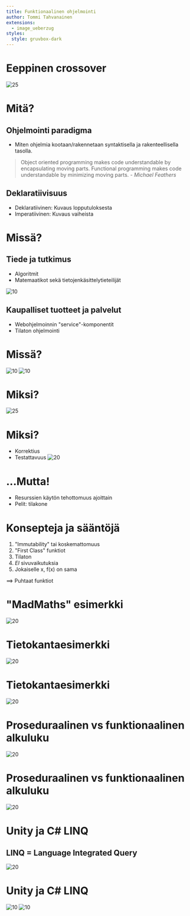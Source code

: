 ```yaml
---
title: Funktionaalinen ohjelmointi
author: Tommi Tahvanainen
extensions:
  - image_ueberzug
styles:
  style: gruvbox-dark
---
```


# Eeppinen crossover
![25](/home/tommitah/development/seminaari/img/lambda.png)

# Mitä?
## Ohjelmointi **paradigma**
- Miten ohjelmia kootaan/rakennetaan syntaktisella ja rakenteellisella tasolla.

> Object oriented programming makes code understandable by encapsulating moving parts. Functional programming makes code understandable by minimizing moving parts. *- Michael Feathers*

## **Deklaratiivisuus**
- Deklaratiivinen: Kuvaus lopputuloksesta
- Imperatiivinen: Kuvaus vaiheista

# Missä?


## Tiede ja tutkimus
- Algoritmit
- Matemaatikot sekä tietojenkäsittelytieteilijät

![10](/home/tommitah/development/seminaari/img/mathfunction.png)


## Kaupalliset tuotteet ja palvelut
- Webohjelmoinnin "service"-komponentit
- Tilaton ohjelmointi

# Missä?

![10](/home/tommitah/development/seminaari/img/wapp.png)
![10](/home/tommitah/development/seminaari/img/disco.png)

# Miksi?
![25](/home/tommitah/development/seminaari/img/question.png)

# Miksi?
- Korrektius
- Testattavuus
![20](/home/tommitah/development/seminaari/img/lightbulb.png)

# ...Mutta!
- Resurssien käytön tehottomuus ajoittain
- Pelit: tilakone

# Konsepteja ja sääntöjä

1. "Immutability" tai koskemattomuus
2. "First Class" funktiot
3. Tilaton
4. *EI* sivuvaikutuksia
5. Jokaiselle x, f(x) on sama

==> Puhtaat funktiot

# "MadMaths" esimerkki
![20](/home/tommitah/development/seminaari/img/madmaths.png)

# Tietokantaesimerkki
![20](/home/tommitah/development/seminaari/img/database.png)

# Tietokantaesimerkki
![20](/home/tommitah/development/seminaari/img/buildsearch.png)

# Proseduraalinen vs funktionaalinen alkuluku
![20](/home/tommitah/development/seminaari/img/procedural.png)

# Proseduraalinen vs funktionaalinen alkuluku
![20](/home/tommitah/development/seminaari/img/functional.png)

# Unity ja C# LINQ
## LINQ = Language Integrated Query
![20](/home/tommitah/development/seminaari/img/linqdev.png)

# Unity ja C# LINQ
![10](/home/tommitah/development/seminaari/img/linqexample1.png)
![10](/home/tommitah/development/seminaari/img/linqexample2.png)






